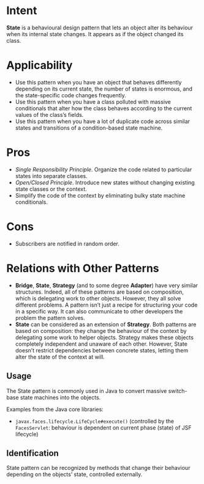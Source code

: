 # Intent
**State** is a behavioural design pattern that lets an object alter its behaviour when its internal state changes. It appears as if the object changed its class.

# Applicability
* Use this pattern when you have an object that behaves differently depending on its current state, the number of states is enormous, and the state-specific code changes frequently.
* Use this pattern when you have a class polluted with massive conditionals that alter how the class behaves according to the current values of the class’s fields.
* Use this pattern when you have a lot of duplicate code across similar states and transitions of a condition-based state machine.

# Pros
* _Single Responsibility Principle_. Organize the code related to particular states into separate classes.
* _Open/Closed Principle_. Introduce new states without changing existing state classes or the context.
* Simplify the code of the context by eliminating bulky state machine conditionals.

# Cons
* Subscribers are notified in random order.

# Relations with Other Patterns
* **Bridge**, **State**, **Strategy** (and to some degree **Adapter**) have very similar structures. Indeed, all of these patterns are based on composition, which is delegating work to other objects. However, they all solve different problems. A pattern isn’t just a recipe for structuring your code in a specific way. It can also communicate to other developers the problem the pattern solves.
* **State** can be considered as an extension of **Strategy**. Both patterns are based on composition: they change the behaviour of the context by delegating some work to helper objects. Strategy makes these objects completely independent and unaware of each other. However, State doesn’t restrict dependencies between concrete states, letting them alter the state of the context at will.

## Usage
The State pattern is commonly used in Java to convert massive switch-base state machines into the objects.

Examples from the Java core libraries:
* `javax.faces.lifecycle.LifeCycle#execute()` (controlled by the `FacesServlet`: behaviour is dependent on current phase (state) of JSF lifecycle)

## Identification
State pattern can be recognized by methods that change their behaviour depending on the objects’ state, controlled externally.

